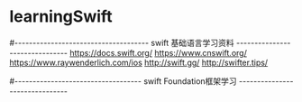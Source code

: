 # learningSwift

#------------------------------------- swift 基础语言学习资料 -------------------------------
https://docs.swift.org/
https://www.cnswift.org/
https://www.raywenderlich.com/ios
http://swift.gg/
http://swifter.tips/


#----------------------------------- swift Foundation框架学习 -------------------------------

